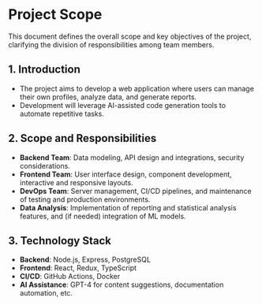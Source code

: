 # Project Scope

This document defines the overall scope and key objectives of the project, clarifying the division of responsibilities among team members.

## 1. Introduction
- The project aims to develop a web application where users can manage their own profiles, analyze data, and generate reports.
- Development will leverage AI-assisted code generation tools to automate repetitive tasks.

## 2. Scope and Responsibilities
- **Backend Team**: Data modeling, API design and integrations, security considerations.
- **Frontend Team**: User interface design, component development, interactive and responsive layouts.
- **DevOps Team**: Server management, CI/CD pipelines, and maintenance of testing and production environments.
- **Data Analysis**: Implementation of reporting and statistical analysis features, and (if needed) integration of ML models.

## 3. Technology Stack
- **Backend**: Node.js, Express, PostgreSQL
- **Frontend**: React, Redux, TypeScript
- **CI/CD**: GitHub Actions, Docker
- **AI Assistance**: GPT-4 for content suggestions, documentation automation, etc.